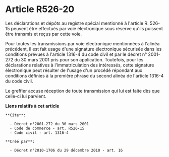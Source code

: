 # Article R526-20

Les déclarations et dépôts au registre spécial mentionné à l'article R. 526-15 peuvent être effectués par voie électronique
sous réserve qu'ils puissent être transmis et reçus par cette voie. 

Pour toutes les transmissions par voie électronique mentionnées à l'alinéa précédent, il est fait usage d'une signature
électronique sécurisée dans les conditions prévues à l'article 1316-4 du code civil et par le décret n° 2001-272 du 30 mars
2001 pris pour son application. Toutefois, pour les déclarations relatives à l'immatriculation des intéressés, cette
signature électronique peut résulter de l'usage d'un procédé répondant aux conditions définies à la première phrase du second
alinéa de l'article 1316-4 du code civil. 

Le greffier accuse réception de toute transmission qui lui est faite dès que celle-ci lui parvient.

**Liens relatifs à cet article**

	**Cite**:

	  - Décret n°2001-272 du 30 mars 2001
	  - Code de commerce - art. R526-15
	  - Code civil - art. 1316-4

	**Créé par**:

	  - Décret n°2010-1706 du 29 décembre 2010 - art. 16
